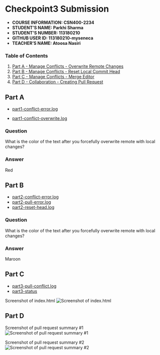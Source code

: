 # Checkpoint3 Submission

- **COURSE INFORMATION: CSN400-2234**
- **STUDENT’S NAME: Parkhi Sharma**
- **STUDENT'S NUMBER: 113180210**
- **GITHUB USER ID: 113180210-myseneca**
- **TEACHER’S NAME: Atoosa Nasiri**

### Table of Contents
1. [Part A - Manage Conflicts - Overwrite Remote Changes](#part-a)
2. [Part B - Manage Conflicts - Reset Local Commit Head](#part-b)
3. [Part C - Manage Conflicts - Merge Editor](#part-c)
4. [Part D - Collaboration - Creating Pull Request](#part-d)

## Part A
- [part1-conflict-error.log](./logs/part1-conflict-error.log)

- [part1-conflict-overwrite.log](./logs/part1-conflict-overwrite.log)

### Question
What is the color of the text after you forcefully overwrite remote with local changes?
### Answer
Red

## Part B

- [part2-conflict-error.log](./logs/part2-conflict-error.log)
- [part2-pull-error.log](./logs/part2-pull-error.log)
- [part2-reset-head.log](./logs/part2-reset-head.log)

### Question    
What is the color of the text after you forcefully overwrite remote with local changes?
### Answer
Maroon

## Part C

- [part3-pull-conflict.log](./logs/part3-pull-conflict.log)
- [part3-status](./logs/part3-status.log)

Screenshot of index.html
![Screenshot of index.html](https://github.com/113180210-myseneca/CSN400-Capstone/assets/133024891/22b90725-045d-4f16-af6f-e4df27db2a59)

## Part D

Screenshot of pull request summary #1![Screenshot of pull request summary #1](https://github.com/113180210-myseneca/CSN400-Capstone/assets/133024891/75eef0ec-8ee3-4d9a-aafc-aac0513e2b3f)

Screenshot of pull request summary #2![Screenshot of pull request summary #2](https://github.com/113180210-myseneca/CSN400-Capstone/assets/133024891/b9f68e8a-ee22-42f3-ad71-477bfbf1525f)




